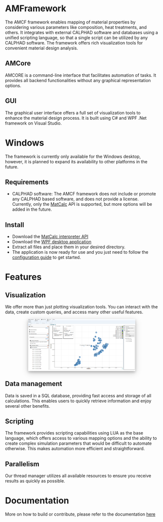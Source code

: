 # AMFramework
The AMCF framework enables mapping of material properties by considering various parameters like composition, heat treatments, and others. It integrates with external CALPHAD software and databases using a unified scripting language, so that a single script can be utilized by any CALPHAD software. The framework offers rich visualization tools for convenient material design analysis.

## AMCore
AMCORE is a command-line interface that facilitates automation of tasks. It provides all backend functionalities without any graphical representation options.

## GUI
The graphical user interface offers a full set of visualization tools to enhance the material design process. It is built using C# and WPF .Net framework on Visual Studio.

# Windows
The framework is currently only available for the Windows desktop, however, it is planned to expand its availability to other platforms in the future.

## Requirements

- CALPHAD software: The AMCF framework does not include or promote any CALPHAD based software, and does not provide a license. Currently, only the [MatCalc](https://www.matcalc.at/) API is supported, but more options will be added in the future.

## Install

- Download the [MatCalc interpreter API]()
- Download the [WPF desktop application]()
- Extract all files and place them in your desired directory.
- The application is now ready for use and you just need to follow the [configuration guide](https://github.com/SColibri/AMFramework/wiki) to get started.

# Features

## Visualization

We offer more than just plotting visualization tools. You can interact with the data, create custom queries, and access many other useful features.

<div style="width:70%; display: block; margin-left: auto; margin-right: auto; box-shadow: 0 4px 8px 0 rgba(0, 0, 0, 0.2), 0 6px 20px 0 rgba(0, 0, 0, 0.19);">
    <img src="Design/img/vis_mapChart.png" alt="AL" title="Example AL alloy" style="border-radius: 1%;"/> 
</div>


## Data management

Data is saved in a SQL database, providing fast access and storage of all calculations. This enables users to quickly retrieve information and enjoy several other benefits.

## Scripting

The framework provides scripting capabilities using LUA as the base language, which offers access to various mapping options and the ability to create complex simulation parameters that would be difficult to automate otherwise. This makes automation more efficient and straightforward.

## Parallelism

Our thread manager utilizes all available resources to ensure you receive results as quickly as possible.


# Documentation
More on how to build or contribute, please refer to the documentation [here](https://codedocs.xyz/SColibri/AMFramework)

